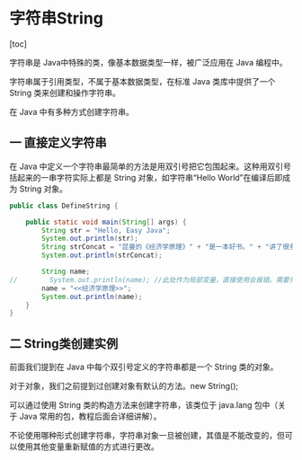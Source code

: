 # 字符串String

[toc]

字符串是 Java中特殊的类，像基本数据类型一样，被广泛应用在 Java 编程中。

字符串属于引用类型，不属于基本数据类型，在标准 Java 类库中提供了一个 String 类来创建和操作字符串。

在 Java 中有多种方式创建字符串。

## 一 直接定义字符串

在 Java 中定义一个字符串最简单的方法是用双引号把它包围起来。这种用双引号括起来的一串字符实际上都是 String 对象，如字符串“Hello World”在编译后即成为 String 对象。

```java
public class DefineString {

    public static void main(String[] args) {
        String str = "Hello, Easy Java";
        System.out.println(str);
        String strConcat = "昆曼的《经济学原理》" + "是一本好书。" + "讲了很多经济学原理。";
        System.out.println(strConcat);

        String name;
//        System.out.println(name); //此处作为局部变量，直接使用会报错。需要先初始化。
        name = "<<经济学原理>>";
        System.out.println(name);
    }
}
```



## 二 String类创建实例

前面我们提到在 Java 中每个双引号定义的字符串都是一个 String 类的对象。

对于对象，我们之前提到过创建对象有默认的方法。new String();



可以通过使用 String 类的构造方法来创建字符串，该类位于 java.lang 包中（关于 Java 常用的包，教程后面会详细讲解）。

不论使用哪种形式创建字符串，字符串对象一旦被创建，其值是不能改变的，但可以使用其他变量重新赋值的方式进行更改。